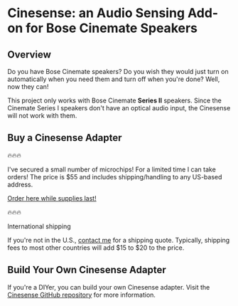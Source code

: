 # Cinesense: an Audio Sensing Add-on for Bose Cinemate Speakers

## Overview

Do you have Bose Cinemate speakers? Do you wish they would just turn on automatically when you need them
and turn off when you're done? Well, now they can!

This project only works with Bose Cinemate **Series II** speakers. Since the Cinemate Series I speakers don't have an optical audio input, the Cinesense will not work with them.

## Buy a Cinesense Adapter

🔥🔥🔥

I've secured a small number of microchips! For a limited time I can take orders! The price is $55 and includes shipping/handling to any US-based address.

[Order here while supplies last!](https://www.paypal.com/instantcommerce/checkout/253NYFSKX75HA)

🔥🔥🔥

International shipping

If you're not in the U.S., [contact me](https://github.com/jaytavares) for a shipping quote. Typically, shipping fees to most other countries will add $15 to $20 to the price.

## Build Your Own Cinesense Adapter

If you're a DIYer, you can build your own Cinesense adapter. Visit the [Cinesense GitHub repository](https://github.com/jaytavares/cinesense) for more information.
